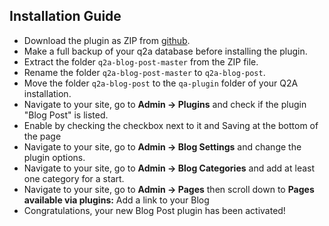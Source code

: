 ## Installation Guide

- Download the plugin as ZIP from [github](https://github.com/JaxiroKe/q2a-blog-post).
- Make a full backup of your q2a database before installing the plugin.
- Extract the folder ``q2a-blog-post-master`` from the ZIP file.
- Rename the folder ``q2a-blog-post-master`` to ``q2a-blog-post``.
- Move the folder ``q2a-blog-post`` to the ``qa-plugin`` folder of your Q2A installation.
- Navigate to your site, go to **Admin -> Plugins** and check if the plugin "Blog Post" is listed.
- Enable by checking the checkbox next to it and Saving at the bottom of the page
- Navigate to your site, go to **Admin -> Blog Settings** and change the plugin options.
- Navigate to your site, go to **Admin -> Blog Categories** and add at least one category for a start.
- Navigate to your site, go to **Admin -> Pages** then scroll down to **Pages available via plugins:** Add a link to your Blog
- Congratulations, your new Blog Post plugin has been activated!
